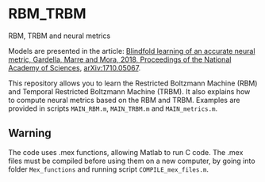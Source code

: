 # RBM_TRBM
RBM, TRBM and neural metrics

Models are presented in the article:  [Blindfold learning of an accurate neural metric, Gardella, Marre and Mora, 2018, Proceedings of the National Academy of Sciences](http://www.pnas.org/content/early/2018/03/09/1718710115), [arXiv:1710.05067](https://arxiv.org/abs/1710.05067#).

This repository allows you to learn the Restricted Boltzmann Machine (RBM) and Temporal Restricted Boltzmann Machine (TRBM).
It also explains how to compute neural metrics based on the RBM and TRBM.
Examples are provided in scripts `MAIN_RBM.m`, `MAIN_TRBM.m` and `MAIN_metrics.m`.

## Warning
The code uses .mex functions, allowing Matlab to run C code. The .mex files must be compiled before using them on
 a new computer, by going into folder `Mex_functions` and running script `COMPILE_mex_files.m`.
